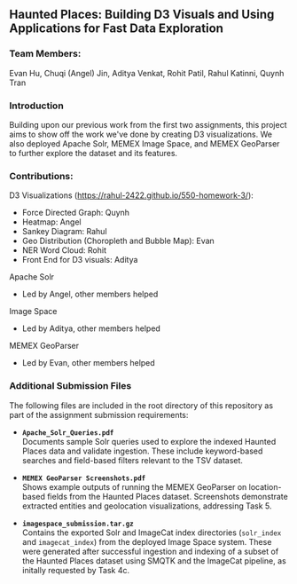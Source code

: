 ## Haunted Places: Building D3 Visuals and Using Applications for Fast Data Exploration
### Team Members:
Evan Hu, Chuqi (Angel) Jin, Aditya Venkat, Rohit Patil, Rahul Katinni, Quynh Tran

### Introduction

Building upon our previous work from the first two assignments, this project aims to show off the work we've done by creating D3 visualizations. We also deployed Apache Solr, MEMEX Image Space, and MEMEX GeoParser to further explore the dataset and its features. 

### Contributions:

D3 Visualizations (https://rahul-2422.github.io/550-homework-3/):

* Force Directed Graph: Quynh
* Heatmap: Angel
* Sankey Diagram: Rahul
* Geo Distribution (Choropleth and Bubble Map): Evan
* NER Word Cloud: Rohit
* Front End for D3 visuals: Aditya

Apache Solr
* Led by Angel, other members helped

Image Space
* Led by Aditya, other members helped

MEMEX GeoParser
* Led by Evan, other members helped

### Additional Submission Files

The following files are included in the root directory of this repository as part of the assignment submission requirements:

- **`Apache_Solr_Queries.pdf`**  
  Documents sample Solr queries used to explore the indexed Haunted Places data and validate ingestion. These include keyword-based searches and field-based filters relevant to the TSV dataset.

- **`MEMEX GeoParser Screenshots.pdf`**  
  Shows example outputs of running the MEMEX GeoParser on location-based fields from the Haunted Places dataset. Screenshots demonstrate extracted entities and geolocation visualizations, addressing Task 5.

- **`imagespace_submission.tar.gz`**  
  Contains the exported Solr and ImageCat index directories (`solr_index` and `imagecat_index`) from the deployed Image Space system. These were generated after successful ingestion and indexing of a subset of the Haunted Places dataset using SMQTK and the ImageCat pipeline, as initally requested by Task 4c.

